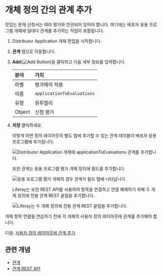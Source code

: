 # 개체 정의 간의 관계 추가

맛있는 분재 신청서는 여러 평가와 연관되어 있어야 합니다. 여기에는 배포자 응용 프로그램 개체에 일대다 관계를 추가하는 작업이 포함됩니다.

1. Distributor Application 개체 편집을 시작합니다.

1. **관계** 탭으로 이동합니다.

1. **Add**(![Add Button](../../images/icon-add.png))을 클릭하고 다음 세부 정보를 입력합니다.

   | 분야     | 가치                         |
   |:------ |:-------------------------- |
   | 라벨     | 평가에의 적용                    |
   | 이름     | `applicationToEvaluations` |
   | 유형     | 원투멀리                       |
   | Object | 신청 평가                      |

1. **저장** 클릭하세요.

   이렇게 하면 정의 레이아웃의 별도 탭에 추가할 수 있는 관계 테이블이 배포자 응용 프로그램에 추가됩니다.

   ![Distributor Application 개체에 applicationToEvaluations 관계를 추가합니다.](./adding-a-relationship-between-the-object-definitions/images/01.png)

   또한 관계는 응용 프로그램 평가 개체 정의에 필드를 추가합니다.

   ![응용 프로그램 평가 개체의 경우 관계가 필드 탭에 나타납니다.](./adding-a-relationship-between-the-object-definitions/images/02.png)

   Liferay는 또한 REST API를 사용하여 항목을 연결하고 연결 해제하기 위해 두 개체 정의에 전용 관계 REST 끝점을 추가합니다.

   ![Liferay는 두 개체 정의에 전용 관계 REST 끝점을 추가합니다.](./adding-a-relationship-between-the-object-definitions/images/03.png)

개체 항목 연결을 연습하기 전에 각 개체의 사용자 정의 레이아웃에 관계를 추가해야 합니다.

다음: [사용자 정의 레이아웃에 관계 추가](./adding-the-relationship-to-custom-layouts.md)

## 관련 개념

* [관계](https://learn.liferay.com/en/w/dxp/building-applications/objects/creating-and-managing-objects/relationships)
* [관계 REST API](https://learn.liferay.com/en/w/dxp/building-applications/objects/understanding-object-integrations/headless-framework-integration#relationship-rest-apis)
